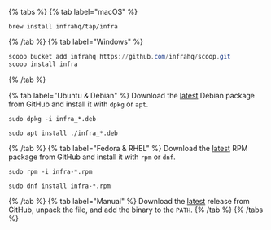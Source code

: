 {% tabs %}
{% tab label="macOS" %}
```
brew install infrahq/tap/infra
```
{% /tab %}
{% tab label="Windows" %}
```powershell
scoop bucket add infrahq https://github.com/infrahq/scoop.git
scoop install infra
```
{% /tab %}

{% tab label="Ubuntu & Debian" %}
Download the [latest][1] Debian package from GitHub and install it with `dpkg` or `apt`.
```
sudo dpkg -i infra_*.deb
```
```
sudo apt install ./infra_*.deb
```
{% /tab %}
{% tab label="Fedora & RHEL" %}
Download the [latest][1] RPM package from GitHub and install it with `rpm` or `dnf`.
```
sudo rpm -i infra-*.rpm
```
```
sudo dnf install infra-*.rpm
```
{% /tab %}
{% tab label="Manual" %}
Download the [latest][1] release from GitHub, unpack the file, and add the binary to the `PATH`.
{% /tab %}
{% /tabs %}

[1]: https://github.com/infrahq/infra/releases/latest
